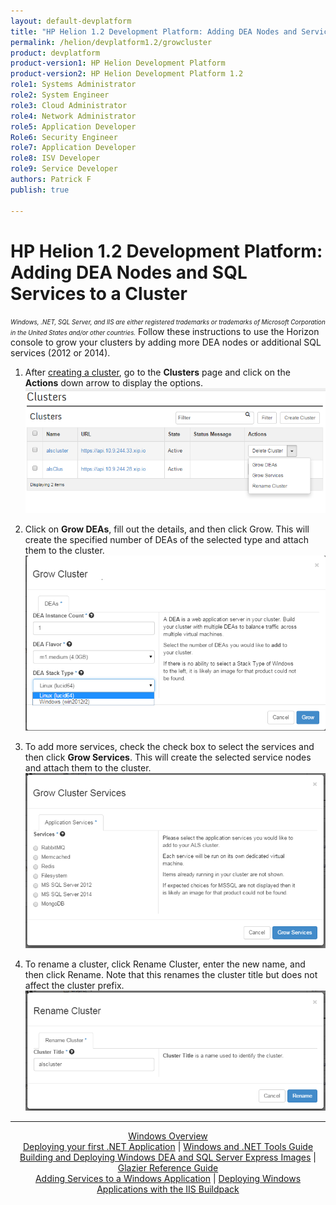 ```yaml
---
layout: default-devplatform
title: "HP Helion 1.2 Development Platform: Adding DEA Nodes and Services to a Cluster"
permalink: /helion/devplatform1.2/growcluster
product: devplatform
product-version1: HP Helion Development Platform
product-version2: HP Helion Development Platform 1.2
role1: Systems Administrator 
role2: System Engineer
role3: Cloud Administrator
role4: Network Administrator
role5: Application Developer
Role6: Security Engineer
role7: Application Developer 
role8: ISV Developer
role9: Service Developer
authors: Patrick F
publish: true

---
```

<!--UNDER REVISION-->
# HP Helion 1.2 Development Platform: Adding DEA Nodes and SQL Services to a Cluster

<span style="font-size:70%">*Windows, .NET, SQL Server, and IIS are either registered trademarks or trademarks of Microsoft Corporation in the United States and/or other countries.*</span>
Follow these instructions to use the Horizon console to grow your clusters by adding more DEA nodes or additional SQL services (2012 or 2014).

1. After [creating a cluster](/helion/devplatform/1.2/windows/building_windows/#enabling), go to the **Clusters** page and click on the **Actions** down arrow to display the options.<br /><img src="media/growcluster1.png"/>
 
1. Click on **Grow DEAs**, fill out the details, and then click Grow. This will create the specified number of DEAs of the selected type and attach them to the cluster.<br /><img src="media/growcluster2.png"/>
 
1. To add more services, check the check box to select the services and then click **Grow Services**. This will create the selected service nodes and attach them to the cluster.<br /><img src="media/growcluster3.png"/>
1. To rename a cluster, click Rename Cluster, enter the new name, and then click Rename. Note that this renames the cluster title but does not affect the cluster prefix. <br /><img src="media/growcluster4.png"/>

---
<div align="center"><a href="/helion/devplatform/1.2/windows/">Windows Overview</a> </div>
<div align="center"> <a href="/helion/devplatform/1.2/windows/deployingnet/">Deploying your first .NET Application</a> | <a href="/helion/devplatform/1.2/windows/tools_guide/">Windows and .NET Tools Guide</a> </div>
<div align="center"> <a href="/helion/devplatform/1.2/windows/building_windows/">Building and Deploying Windows DEA and SQL Server Express Images</a> | <a href="/helion/devplatform/1.2/windows/glazier/">Glazier Reference Guide</a></div>
<div align="center"><a href="/helion/devplatform/1.2/windows/adding_services/">Adding Services to a Windows Application</a> | <a href="/helion/devplatform/1.2/windows/buildpack/">Deploying Windows Applications with the IIS Buildpack</a></div>